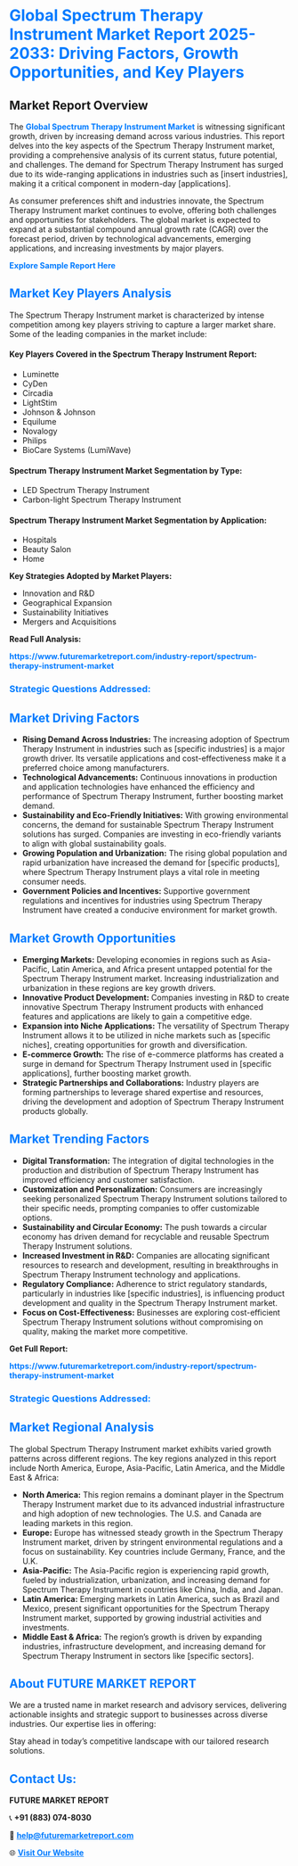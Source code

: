 <h1 style="color: #007BFF;">Global Spectrum Therapy Instrument Market Report 2025-2033: Driving Factors, Growth Opportunities, and Key Players</h1>

<section id="overview">
<h2>Market Report Overview</h2>
<p>The <a href="https://www.futuremarketreport.com/industry-report/spectrum-therapy-instrument-market" style="color: #007BFF; text-decoration: none;"><strong>Global Spectrum Therapy Instrument Market</strong></a> is witnessing significant growth, driven by increasing demand across various industries. This report delves into the key aspects of the Spectrum Therapy Instrument market, providing a comprehensive analysis of its current status, future potential, and challenges. The demand for Spectrum Therapy Instrument has surged due to its wide-ranging applications in industries such as [insert industries], making it a critical component in modern-day [applications].</p>
<p>As consumer preferences shift and industries innovate, the Spectrum Therapy Instrument market continues to evolve, offering both challenges and opportunities for stakeholders. The global market is expected to expand at a substantial compound annual growth rate (CAGR) over the forecast period, driven by technological advancements, emerging applications, and increasing investments by major players.</p>
</section>

<section id="overview">
<p><a href="https://www.futuremarketreport.com/request-sample/reportId=50255" style="color: #007BFF; text-decoration: none;"><strong>Explore Sample Report Here</strong></a></p>
</section>

<section id="key-players">
<h2 style="color: #007BFF;">Market Key Players Analysis</h2>
<p>The Spectrum Therapy Instrument market is characterized by intense competition among key players striving to capture a larger market share. Some of the leading companies in the market include:</p>
<h4>Key Players Covered in the Spectrum Therapy Instrument Report:</h4>
<ul><li>Luminette</li><li>CyDen</li><li>Circadia</li><li>LightStim</li><li>Johnson &amp; Johnson</li><li>Equilume</li><li>Novalogy</li><li>Philips</li><li>BioCare Systems (LumiWave)</li></ul>
<h4>Spectrum Therapy Instrument Market Segmentation by Type:</h4>
<ul><li>LED Spectrum Therapy Instrument</li><li>Carbon-light Spectrum Therapy Instrument</li></ul>

<h4>Spectrum Therapy Instrument Market Segmentation by Application:</h4>
<ul><li>Hospitals</li><li>Beauty Salon</li><li>Home</li></ul>
<p><strong>Key Strategies Adopted by Market Players:</strong></p>
<ul>
<li>Innovation and R&D</li>
<li>Geographical Expansion</li>
<li>Sustainability Initiatives</li>
<li>Mergers and Acquisitions</li>
</ul>
</section>

<section>
<p><strong>Read Full Analysis: </strong></p><a href="https://www.futuremarketreport.com/industry-report/spectrum-therapy-instrument-market" style="color: #007BFF; text-decoration: none;"><strong>https://www.futuremarketreport.com/industry-report/spectrum-therapy-instrument-market</strong></a>
<h3 style="color: #007BFF;">Strategic Questions Addressed:</h3>
</section>

<section id="driving-factors">
<h2 style="color: #007BFF;">Market Driving Factors</h2>
<ul>
<li><strong>Rising Demand Across Industries:</strong> The increasing adoption of Spectrum Therapy Instrument in industries such as [specific industries] is a major growth driver. Its versatile applications and cost-effectiveness make it a preferred choice among manufacturers.</li>
<li><strong>Technological Advancements:</strong> Continuous innovations in production and application technologies have enhanced the efficiency and performance of Spectrum Therapy Instrument, further boosting market demand.</li>
<li><strong>Sustainability and Eco-Friendly Initiatives:</strong> With growing environmental concerns, the demand for sustainable Spectrum Therapy Instrument solutions has surged. Companies are investing in eco-friendly variants to align with global sustainability goals.</li>
<li><strong>Growing Population and Urbanization:</strong> The rising global population and rapid urbanization have increased the demand for [specific products], where Spectrum Therapy Instrument plays a vital role in meeting consumer needs.</li>
<li><strong>Government Policies and Incentives:</strong> Supportive government regulations and incentives for industries using Spectrum Therapy Instrument have created a conducive environment for market growth.</li>
</ul>
</section>

<section id="growth-opportunities">
<h2 style="color: #007BFF;">Market Growth Opportunities</h2>
<ul>
<li><strong>Emerging Markets:</strong> Developing economies in regions such as Asia-Pacific, Latin America, and Africa present untapped potential for the Spectrum Therapy Instrument market. Increasing industrialization and urbanization in these regions are key growth drivers.</li>
<li><strong>Innovative Product Development:</strong> Companies investing in R&D to create innovative Spectrum Therapy Instrument products with enhanced features and applications are likely to gain a competitive edge.</li>
<li><strong>Expansion into Niche Applications:</strong> The versatility of Spectrum Therapy Instrument allows it to be utilized in niche markets such as [specific niches], creating opportunities for growth and diversification.</li>
<li><strong>E-commerce Growth:</strong> The rise of e-commerce platforms has created a surge in demand for Spectrum Therapy Instrument used in [specific applications], further boosting market growth.</li>
<li><strong>Strategic Partnerships and Collaborations:</strong> Industry players are forming partnerships to leverage shared expertise and resources, driving the development and adoption of Spectrum Therapy Instrument products globally.</li>
</ul>
</section>

<section id="trending-factors">
<h2 style="color: #007BFF;">Market Trending Factors</h2>
<ul>
<li><strong>Digital Transformation:</strong> The integration of digital technologies in the production and distribution of Spectrum Therapy Instrument has improved efficiency and customer satisfaction.</li>
<li><strong>Customization and Personalization:</strong> Consumers are increasingly seeking personalized Spectrum Therapy Instrument solutions tailored to their specific needs, prompting companies to offer customizable options.</li>
<li><strong>Sustainability and Circular Economy:</strong> The push towards a circular economy has driven demand for recyclable and reusable Spectrum Therapy Instrument solutions.</li>
<li><strong>Increased Investment in R&D:</strong> Companies are allocating significant resources to research and development, resulting in breakthroughs in Spectrum Therapy Instrument technology and applications.</li>
<li><strong>Regulatory Compliance:</strong> Adherence to strict regulatory standards, particularly in industries like [specific industries], is influencing product development and quality in the Spectrum Therapy Instrument market.</li>
<li><strong>Focus on Cost-Effectiveness:</strong> Businesses are exploring cost-efficient Spectrum Therapy Instrument solutions without compromising on quality, making the market more competitive.</li>
</ul>
</section>

<section>
<p><strong>Get Full Report: </strong></p><a href="https://www.futuremarketreport.com/industry-report/spectrum-therapy-instrument-market" style="color: #007BFF; text-decoration: none;"><strong>https://www.futuremarketreport.com/industry-report/spectrum-therapy-instrument-market</strong></a>
<h3 style="color: #007BFF;">Strategic Questions Addressed:</h3>
</section>


<section id="regional-analysis">
<h2 style="color: #007BFF;">Market Regional Analysis</h2>
<p>The global Spectrum Therapy Instrument market exhibits varied growth patterns across different regions. The key regions analyzed in this report include North America, Europe, Asia-Pacific, Latin America, and the Middle East & Africa:</p>
<ul>
<li><strong>North America:</strong> This region remains a dominant player in the Spectrum Therapy Instrument market due to its advanced industrial infrastructure and high adoption of new technologies. The U.S. and Canada are leading markets in this region.</li>
<li><strong>Europe:</strong> Europe has witnessed steady growth in the Spectrum Therapy Instrument market, driven by stringent environmental regulations and a focus on sustainability. Key countries include Germany, France, and the U.K.</li>
<li><strong>Asia-Pacific:</strong> The Asia-Pacific region is experiencing rapid growth, fueled by industrialization, urbanization, and increasing demand for Spectrum Therapy Instrument in countries like China, India, and Japan.</li>
<li><strong>Latin America:</strong> Emerging markets in Latin America, such as Brazil and Mexico, present significant opportunities for the Spectrum Therapy Instrument market, supported by growing industrial activities and investments.</li>
<li><strong>Middle East & Africa:</strong> The region’s growth is driven by expanding industries, infrastructure development, and increasing demand for Spectrum Therapy Instrument in sectors like [specific sectors].</li>
</ul>
</section>

<footer>
<h2 style="color: #007BFF;">About FUTURE MARKET REPORT</h2>
<p>We are a trusted name in market research and advisory services, delivering actionable insights and strategic support to businesses across diverse industries. Our expertise lies in offering:</p>

<p>Stay ahead in today’s competitive landscape with our tailored research solutions.</p>

<h2 style="color: #007BFF;">Contact Us:</h2>
<p><strong>FUTURE MARKET REPORT</strong></p>
<p>📞 <strong>+91 (883) 074-8030</strong></p>
<p>📧 <strong><a href="mailto:help@futuremarketreport.com" style="color: #007BFF;">help@futuremarketreport.com</a></strong></p>
<p>🌐 <strong><a href="https://www.futuremarketreport.com/" style="color: #007BFF;">Visit Our Website</a></strong></p>
</footer>